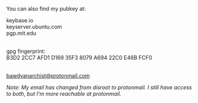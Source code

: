 You can also find my pubkey at:  

keybase.io  
keyserver.ubuntu.com  
pgp.mit.edu 

&nbsp;  
gpg fingerprint:  
B3D2 2CC7 AFD1 D169 35F3  8079 A694 22C0 E46B FCF0  

&nbsp;  
bawdyanarchist@protonmail.com

*Note: My email has changed from disroot to protonmail. I still have access to both, but I'm more reachable at protonmail.* 


